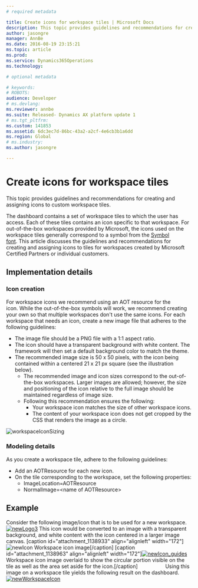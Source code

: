 ```yaml
---
# required metadata

title: Create icons for workspace tiles | Microsoft Docs
description: This topic provides guidelines and recommendations for creating and assigning icons to custom workspace tiles.  
author: jasongre
manager: AnnBe
ms.date: 2016-08-19 23:15:21
ms.topic: article
ms.prod: 
ms.service: Dynamics365Operations
ms.technology: 

# optional metadata

# keywords: 
# ROBOTS: 
audience: Developer
# ms.devlang: 
ms.reviewer: annbe
ms.suite: Released- Dynamics AX platform update 1
# ms.tgt_pltfrm: 
ms.custom: 141853
ms.assetid: 6dc3ec7d-86bc-43a2-a2cf-4e6cb3b1a6dd
ms.region: Global
# ms.industry: 
ms.author: jasongre

---
```


# Create icons for workspace tiles

This topic provides guidelines and recommendations for creating and assigning icons to custom workspace tiles.  

The dashboard contains a set of workspace tiles to which the user has access. Each of these tiles contains an icon specific to that workspace. For out-of-the-box workspaces provided by Microsoft, the icons used on the workspace tiles generally correspond to a symbol from the [Symbol font](https://docs.microsoft.com/en-us/dynamics365/operations/dev-itpro/user-interface/microsoft-dynamics-ax-symbol-font). This article discusses the guidelines and recommendations for creating and assigning icons to tiles for workspaces created by Microsoft Certified Partners or individual customers.

## Implementation details
### Icon creation

For workspace icons we recommend using an AOT resource for the icon. While the out-of-the-box symbols will work, we recommend creating your own so that multiple workspaces don't use the same icons. For each workspace that needs an icon, create a new image file that adheres to the following guidelines:

-   The image file should be a PNG file with a 1:1 aspect ratio.
-   The icon should have a transparent background with white content. The framework will then set a default background color to match the theme.
-   The recommended image size is 50 x 50 pixels, with the icon being contained within a centered 21 x 21 px square (see the illustration below).
    -   The recommended image and icon sizes correspond to the out-of-the-box workspaces. Larger images are allowed; however, the size and positioning of the icon relative to the full image should be maintained regardless of image size.
    -   Following this recommendation ensures the following:
        -   Your workspace icon matches the size of other workspace icons.
        -   The content of your workspace icon does not get cropped by the CSS that renders the image as a circle.

![workspaceIconSizing](./media/workspaceiconsizing.png)

### Modeling details

As you create a workspace tile, adhere to the following guidelines:

-   Add an AOTResource for each new icon.
-   On the tile corresponding to the workspace, set the following properties:
    -   ImageLocation=AOTResource
    -   NormalImage=&lt;name of AOTResource&gt;

## Example
Consider the following image/icon that is to be used for a new workspace. [![newLogo3](./media/newlogo3.png)](./media/newlogo3.png) This icon would be converted to an image with a transparent background, and white content with the icon centered in a larger image canvas. \[caption id="attachment\_1138933" align="alignleft" width="172"\]![newIcon](./media/newicon.png) Workspace icon image\[/caption\] \[caption id="attachment\_1138963" align="alignleft" width="172"\][![newIcon\_guides](./media/newicon_guides.png)](./media/newicon_guides.png) Workspace icon image overlaid to show the circular portion visible on the tile as well as the area set aside for the icon.\[/caption\]                   Using this image on a workspace tile yields the following result on the dashboard. [![newWorkspaceIcon](./media/newworkspaceicon.png)](./media/newworkspaceicon.png)                

